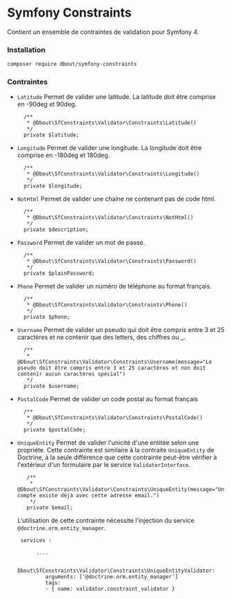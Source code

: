 # Symfony Constraints

Contient un ensemble de contraintes de validation pour Symfony 4.

### Installation

```bash
composer require dbout/symfony-constraints
```

### Contraintes

- `Latitude` Permet de valider une latitude. La latitude doit être comprise en -90deg et 90deg.
        
        /**
         * @Dbout\SfConstraints\Validator\Constraints\Latitude()
         */
        private $latitude;

- `Longitude` Permet de valider une longitude. La longitude doit être comprise en -180deg et 180deg.
        
        /**
         * @Dbout\SfConstraints\Validator\Constraints\Longitude()
         */
        private $longitude;

- `NotHtml` Permet de valider une chaine ne contenant pas de code html.
        
        /**
         * @Dbout\SfConstraints\Validator\Constraints\NotHtml()
         */
        private $description;
        
- `Password` Permet de valider un mot de passe.
        
        /**
         * @Dbout\SfConstraints\Validator\Constraints\Password()
         */
        private $plainPassword;

- `Phone` Permet de valider un numéro de téléphone au format français.
        
        /**
         * @Dbout\SfConstraints\Validator\Constraints\Phone()
         */
        private $phone;        

- `Username` Permet de valider un pseudo qui doit être compris entre 3 et 25 caractères et ne contenir que des letters, des chiffres ou _.
        
        /**
         * @Dbout\SfConstraints\Validator\Constraints\Username(message="Le pseudo doit être compris entre 3 et 25 caractères et non doit contenir aucun caractères spécial")
         */
        private $username;
        
- `PostalCode` Permet de valider un code postal au format français
        
        /**
         * @Dbout\SfConstraints\Validator\Constraints\PostalCode()
         */
        private $postalCode;

- `UniqueEntity` Permet de valider l'unicité d'une entitée selon une propriéte. Cette contrainte est similaire à la contraite `UniqueEntity` de Doctrine, à la seule différence que cette contrainte peut-être vérifier à l'extérieur d'un formulaire par le service `ValidatorInterface`.
          
         /**
          * @Dbout\SfConstraints\Validator\Constraints\UniqueEntity(message="Un compte existe déjà avec cette adresse email.")
          */
         private $email;
 
    L'utilisation de cette contrainte nécessite l'injection du service `@doctrine.orm.entity_manager`.

       services :
            
            ....
        
            Dbout\SfConstraints\Validator\Constraints\UniqueEntityValidator:
               arguments: ['@doctrine.orm.entity_manager']
               tags:
               - { name: validator.constraint_validator }
